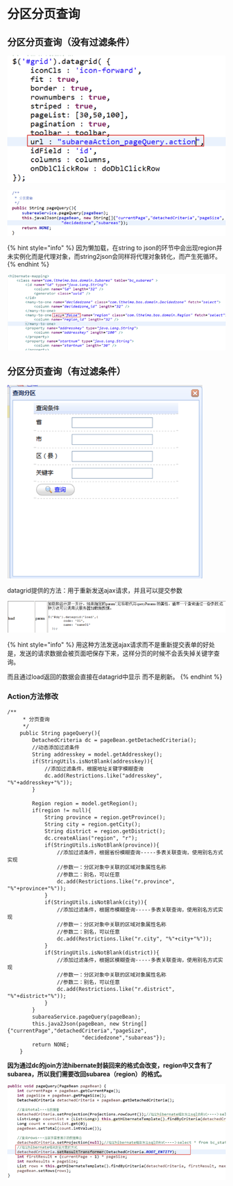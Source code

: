 # 分区分页查询

## 分区分页查询（没有过滤条件）

![](../../../../../.gitbook/assets/image%20%28156%29.png)

![](../../../../../.gitbook/assets/image%20%28110%29.png)

{% hint style="info" %}
因为懒加载，在string to json的环节中会出现region并未实例化而是代理对象，而string2json会同样将代理对象转化，而产生死循环。
{% endhint %}

![](../../../../../.gitbook/assets/image%20%28154%29.png)

## 分区分页查询（有过滤条件）

![](../../../../../.gitbook/assets/image%20%28114%29.png)

datagrid提供的方法：用于重新发送ajax请求，并且可以提交参数

![](../../../../../.gitbook/assets/image%20%28137%29.png)

{% hint style="info" %}
用这种方法发送ajax请求而不是重新提交表单的好处是，发送的请求数据会被页面吧保存下来，这样分页的时候不会丢失掉关键字查询。

而且通过load返回的数据会直接在datagrid中显示 而不是刷新。
{% endhint %}

### Action方法修改

```text
/**
	 * 分页查询
	 */
	public String pageQuery(){
		DetachedCriteria dc = pageBean.getDetachedCriteria();
		//动态添加过滤条件
		String addresskey = model.getAddresskey();
		if(StringUtils.isNotBlank(addresskey)){
			//添加过滤条件，根据地址关键字模糊查询
			dc.add(Restrictions.like("addresskey", "%"+addresskey+"%"));
		}
		
		Region region = model.getRegion();
		if(region != null){
			String province = region.getProvince();
			String city = region.getCity();
			String district = region.getDistrict();
			dc.createAlias("region", "r");
			if(StringUtils.isNotBlank(province)){
				//添加过滤条件，根据省份模糊查询-----多表关联查询，使用别名方式实现
				//参数一：分区对象中关联的区域对象属性名称
				//参数二：别名，可以任意
				dc.add(Restrictions.like("r.province", "%"+province+"%"));
			}
			if(StringUtils.isNotBlank(city)){
				//添加过滤条件，根据市模糊查询-----多表关联查询，使用别名方式实现
				//参数一：分区对象中关联的区域对象属性名称
				//参数二：别名，可以任意
				dc.add(Restrictions.like("r.city", "%"+city+"%"));
			}
			if(StringUtils.isNotBlank(district)){
				//添加过滤条件，根据区模糊查询-----多表关联查询，使用别名方式实现
				//参数一：分区对象中关联的区域对象属性名称
				//参数二：别名，可以任意
				dc.add(Restrictions.like("r.district", "%"+district+"%"));
			}
		}
		subareaService.pageQuery(pageBean);
		this.java2Json(pageBean, new String[]{"currentPage","detachedCriteria","pageSize",
						"decidedzone","subareas"});
		return NONE;
	}

```

**因为通过dc的join方法hibernate封装回来的格式会改变，region中又含有了subarea，所以我们需要改回subarea（region）的格式。**

![](../../../../../.gitbook/assets/image%20%28126%29.png)

